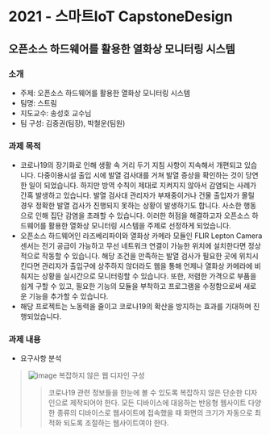 # 2021 - 스마트IoT CapstoneDesign
## 오픈소스 하드웨어를 활용한 열화상 모니터링 시스템

### 소개
* 주제: 오픈소스 하드웨어를 활용한 열화상 모니터링 시스템
* 팀명: 스트림
* 지도교수: 송성호 교수님
* 팀 구성: 김중권(팀장), 박철운(팀원)

### 과제 목적
*  코로나19의 장기화로 인해 생활 속 거리 두기 지침 사항이 지속해서 개편되고 있습니다. 다중이용시설 출입 시에 발열 검사대를 거쳐 발열 증상을 확인하는 것이 당연한 일이 되었습니다. 하지만 방역 수칙이 제대로 지켜지지 않아서 감염되는 사례가 간혹 발생하고 있습니다. 발열 검사대 관리자가 부재중이거나 건물 출입자가 몰릴 경우 정확한 발열 검사가 진행되지 못하는 상황이 발생하기도 합니다. 사소한 행동으로 인해 집단 감염을 초래할 수 있습니다. 이러한 허점을 해결하고자 오픈소스 하드웨어를 활용한 열화상 모니터링 시스템을 주제로 선정하게 되었습니다.
* 오픈소스 하드웨어인 라즈베리파이와 열화상 카메라 모듈인 FLIR Lepton Camera 센서는 전기 공급이 가능하고 무선 네트워크 연결이 가능한 위치에 설치한다면 정상적으로 작동할 수 있습니다. 해당 조건을 만족하는 발열 검사가 필요한 곳에 위치시킨다면 관리자가 출입구에 상주하지 않더라도 웹을 통해 언제나 열화상 카메라에 비춰지는 상황을 실시간으로 모니터링할 수 있습니다. 또한, 저렴한 가격으로 부품을 쉽게 구할 수 있고, 필요한 기능의 모듈을 부착하고 프로그램을 수정함으로써 새로운 기능을 추가할 수 있습니다.
* 해당 프로젝트는 노동력을 줄이고 코로나19의 확산을 방지하는 효과를 기대하며 진행되었습니다.

### 과제 내용
* 요구사항 분석
> ![image](https://user-images.githubusercontent.com/67696918/121801622-2a6ca280-cc73-11eb-915d-5f99cf84858f.png)
> 복잡하지 않은 웹 디자인 구성
>> 코로나19 관련 정보들을 한눈에 볼 수 있도록 복잡하지 않은 단순한 디자인으로 제작되어야 한다.
> 모든 디바이스에 대응하는 반응형 웹사이트
>> 다양한 종류의 디바이스로 웹사이트에 접속했을 때 화면의 크기가 자동으로 최적화 되도록 조절하는 웹사이트여야 한다.
